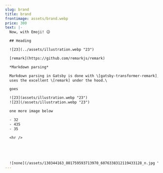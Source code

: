 ```yaml
---
slug: brand
title: brand
frontimage: assets/brand.webp
price: 300
text: |-
  Now, with Emoji! 😉

  ## Heading

  ![23](../assets/illustration.webp "23")

  [remark](https://github.com/remarkjs/remark)

  *Markdown parsing*

  Markdown parsing in Gatsby is done with \[gatsby-transformer-remark], which
  uses the excellent \[remark] under the hood.\

  goes

  ![23](assets/illustration.webp "23")
  ![23](/assets/illustration.webp "23")

  one more image below

  - 32
  - 435
  - 35

  <hr />





  ![none](/assets/130344163_801759593713970_6076338312119433128_n.jpg "3DOGS")
---
```

